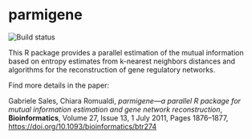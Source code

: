 # parmigene
 
![Build status](https://github.com/sales-lab/parmigene/workflows/r_check/badge.svg)

This R package provides a parallel estimation of the mutual information based on entropy estimates from k-nearest neighbors distances and algorithms for the reconstruction of gene regulatory networks.

Find more details in the paper:

Gabriele Sales, Chiara Romualdi, _parmigene—a parallel R package for mutual information estimation and gene network reconstruction_, **Bioinformatics**, Volume 27, Issue 13, 1 July 2011, Pages 1876–1877, <https://doi.org/10.1093/bioinformatics/btr274>
